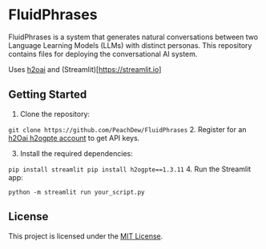 # FluidPhrases
FluidPhrases is a system that generates natural conversations between two Language Learning Models (LLMs) with distinct personas. This repository contains files for deploying the conversational AI system.

Uses [h2oai](https://docs.h2o.ai/enterprise-h2ogpte/) and (Streamlit)[https://streamlit.io]

## Getting Started

1. Clone the repository:

`git clone https://github.com/PeachDew/FluidPhrases`
2. Register for an [h2Oai h2ogpte account](https://id.public.h2o.ai) to get API keys.

3. Install the required dependencies:

`pip install streamlit
pip install h2ogpte==1.3.11`
4. Run the Streamlit app:

`python -m streamlit run your_script.py`

## License
This project is licensed under the [MIT License](https://opensource.org/license/mit).
